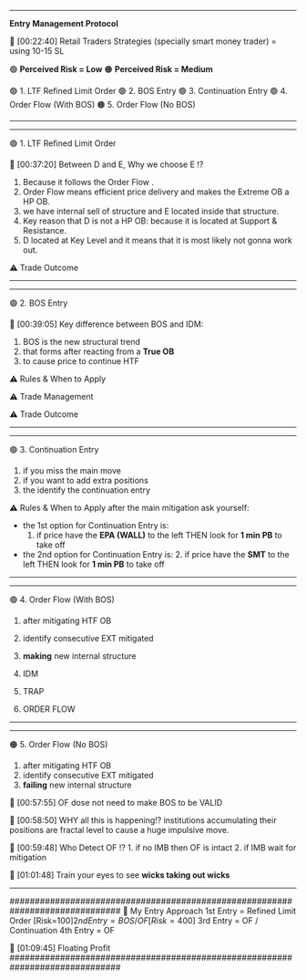******************************************************************************
**Entry Management Protocol**

💚 [00:22:40] Retail Traders Strategies (specially smart money trader) = using 10-15 SL

🟢 **Perceived Risk = Low**
🟠 **Perceived Risk = Medium**

🟢 1. LTF Refined Limit Order 
🟢 2. BOS Entry 
🟢 3. Continuation Entry 
🟢 4. Order Flow (With BOS)
🟠 5. Order Flow (No BOS)
******************************************************************************

******************************************************************************
🟢 1. LTF Refined Limit Order 

💚 [00:37:20] Between D and E, Why we choose E !? 
1. Because it follows the Order Flow .
2. Order Flow means efficient price delivery and makes the Extreme OB a HP OB.
3. we have internal sell of structure and E located inside that structure.
4. Key reason that D is not a HP OB: because it is located at Support & Resistance.
5. D located at Key Level and it means that it is most likely not gonna work out.

⚠️ Trade Outcome
******************************************************************************

******************************************************************************
🟢 2. BOS Entry 

💚 [00:39:05] Key difference between BOS and IDM:
1. BOS is the new structural trend 
2. that forms after reacting from a **True OB**
3. to cause price to continue HTF

⚠️ Rules & When to Apply 

⚠️ Trade Management

⚠️ Trade Outcome
******************************************************************************

******************************************************************************
🟢 3. Continuation Entry 
1. if you miss the main move
2. if you want to add extra positions
3. the identify the continuation entry
   
⚠️ Rules & When to Apply 
after the main mitigation ask yourself:
- the 1st option for Continuation Entry is:
    1. if price have the **EPA (WALL)** to the left THEN look for **1 min PB** to take off
- the 2nd option for Continuation Entry is:
    2. if price have the **SMT** to the left THEN look for **1 min PB** to take off
******************************************************************************

******************************************************************************
🟢 4. Order Flow (With BOS)
1. after mitigating HTF OB
2. identify consecutive EXT mitigated 
3. **making** new internal structure

1. IDM
2. TRAP
3. ORDER FLOW
******************************************************************************

******************************************************************************
🟠 5. Order Flow (No BOS)
1. after mitigating HTF OB
2. identify consecutive EXT mitigated 
3. **failing** new internal structure

💚 [00:57:55] OF dose not need to make BOS to be VALID

💚 [00:58:50] WHY all this is happening!? institutions accumulating their positions are fractal level to cause a huge impulsive move.

💚 [00:59:48] Who Detect OF !?  1. if no IMB then OF is intact  2. if IMB wait for mitigation

💚 [01:01:48] Train your eyes to see **wicks taking out wicks**
******************************************************************************

##############################################################################
🔵 My Entry Approach
1st Entry = Refined Limit Order [Risk=100$]
2nd Entry = BOS / OF            [Risk=400$]
3rd Entry = OF / Continuation
4th Entry = OF

💚 [01:09:45] Floating Profit
##############################################################################

